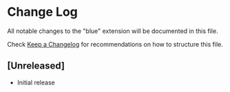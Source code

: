 # Change Log

All notable changes to the "blue" extension will be documented in this file.

Check [Keep a Changelog](http://keepachangelog.com/) for recommendations on how to structure this file.

## [Unreleased]

- Initial release
